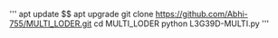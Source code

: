 '''
apt update $$ apt upgrade 
git clone https://github.com/Abhi-755/MULTI_LODER.git
cd MULTI_LODER
python L3G39D-MULTI.py
'''


